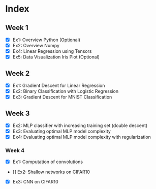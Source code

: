 # Index

## Week 1
- [x] Ex1: Overview Python (Optional)
- [x] Ex2: Overview Numpy
- [x] Ex4: Linear Regression using Tensors
- [x] Ex5: Data Visualization Iris Plot (Optional)

## Week 2
- [x] Ex1: Gradient Descent for Linear Regression
- [x] Ex2: Binary Classification with Logistic Regression
- [x] Ex3: Gradient Descent for MNIST Classification

## Week 3
- [x] Ex2: MLP classifier with increasing training set (double descent)
- [x] Ex3: Evaluating optimal MLP model complexity
- [x] Ex4: Evaluating optimal MLP model complexity with regularization

### Week 4
- [x] Ex1: Computation of convolutions
- [] Ex2: Shallow networks on CIFAR10
- [x] Ex3: CNN on CIFAR10
